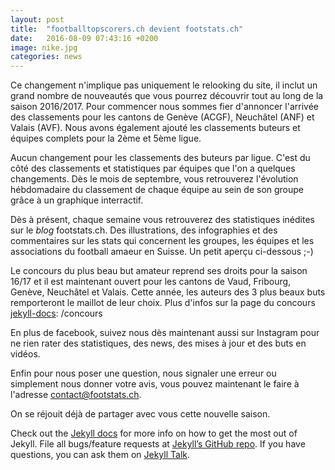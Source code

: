 ```yaml
---
layout: post
title:  "footballtopscorers.ch devient footstats.ch"
date:   2016-08-09 07:43:16 +0200
image: nike.jpg
categories: news
---
```

Ce changement n'implique pas uniquement le relooking du site, il inclut un grand nombre de nouveautés que vous pourrez découvrir tout au long de la saison 2016/2017. Pour commencer nous sommes fier d'annoncer l'arrivée des classements pour les cantons de Genève (ACGF), Neuchâtel (ANF) et Valais (AVF). Nous avons également ajouté les classements buteurs et équipes complets pour la 2ème et 5ème ligue.

Aucun changement pour les classements des buteurs par ligue. C'est du côté des classements et statistiques par équipes que l'on a quelques changements. Dès le mois de septembre, vous retrouverez l'évolution hébdomadaire du classement de chaque équipe au sein de son groupe grâce à un graphique interractif.

Dès à présent, chaque semaine vous retrouverez des statistiques inédites sur le *blog* footstats.ch. Des illustrations, des infographies et des commentaires sur les stats qui concernent les groupes, les équipes et les associations du football amaeur en Suisse. Un petit aperçu ci-dessous ;-)

Le concours du plus beau but amateur reprend ses droits pour la saison 16/17 et il est maintenant ouvert pour les cantons de Vaud, Fribourg, Genève, Neuchâtel et Valais. Cette année, les auteurs des 3 plus beaux buts remporteront le maillot de leur choix. Plus d'infos sur la page du concours [jekyll-docs]: /concours

En plus de facebook, suivez nous dès maintenant aussi sur Instagram pour ne rien rater des statistiques, des news, des mises à jour et des buts en vidéos.

Enfin pour nous poser une question, nous signaler une erreur ou simplement nous donner votre avis, vous pouvez maintenant le faire à l'adresse contact@footstats.ch.

On se réjouit déjà de partager avec vous cette nouvelle saison.

Check out the [Jekyll docs][jekyll-docs] for more info on how to get the most out of Jekyll. File all bugs/feature requests at [Jekyll’s GitHub repo][jekyll-gh]. If you have questions, you can ask them on [Jekyll Talk][jekyll-talk].

[jekyll-docs]: http://jekyllrb.com/docs/home
[jekyll-gh]:   https://github.com/jekyll/jekyll
[jekyll-talk]: https://talk.jekyllrb.com/
